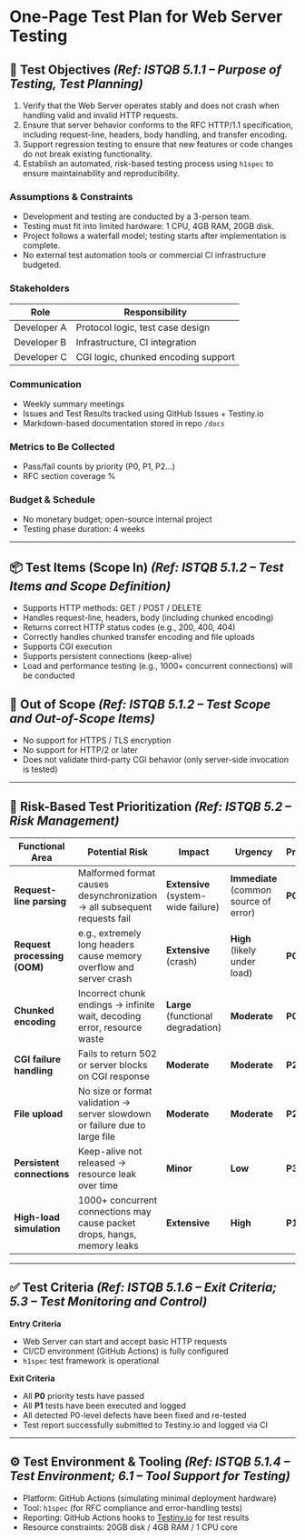 # One-Page Test Plan for Web Server Testing

## 📌 Test Objectives *(Ref: ISTQB 5.1.1 – Purpose of Testing, Test Planning)*
1. Verify that the Web Server operates stably and does not crash when handling valid and invalid HTTP requests.
2. Ensure that server behavior conforms to the RFC HTTP/1.1 specification, including request-line, headers, body handling, and transfer encoding.
3. Support regression testing to ensure that new features or code changes do not break existing functionality.
4. Establish an automated, risk-based testing process using `h1spec` to ensure maintainability and reproducibility.

### Assumptions & Constraints
- Development and testing are conducted by a 3-person team.
- Testing must fit into limited hardware: 1 CPU, 4GB RAM, 20GB disk.
- Project follows a waterfall model; testing starts after implementation is complete.
- No external test automation tools or commercial CI infrastructure budgeted.

### Stakeholders
| Role         | Responsibility                      |
|--------------|--------------------------------------|
| Developer A  | Protocol logic, test case design     |
| Developer B  | Infrastructure, CI integration       |
| Developer C  | CGI logic, chunked encoding support  |

### Communication
- Weekly summary meetings
- Issues and Test Results tracked using GitHub Issues + Testiny.io
- Markdown-based documentation stored in repo `/docs`


### Metrics to Be Collected
- Pass/fail counts by priority (P0, P1, P2…)
- RFC section coverage %

### Budget & Schedule
- No monetary budget; open-source internal project
- Testing phase duration: 4 weeks

---


## 📦 Test Items (Scope In) *(Ref: ISTQB 5.1.2 – Test Items and Scope Definition)*
- Supports HTTP methods: GET / POST / DELETE
- Handles request-line, headers, body (including chunked encoding)
- Returns correct HTTP status codes (e.g., 200, 400, 404)
- Correctly handles chunked transfer encoding and file uploads
- Supports CGI execution
- Supports persistent connections (keep-alive)
- Load and performance testing (e.g., 1000+ concurrent connections) will be conducted

## 🚫 Out of Scope *(Ref: ISTQB 5.1.2 – Test Scope and Out-of-Scope Items)*
- No support for HTTPS / TLS encryption
- No support for HTTP/2 or later
- Does not validate third-party CGI behavior (only server-side invocation is tested)

---

## 🚨 Risk-Based Test Prioritization *(Ref: ISTQB 5.2 – Risk Management)*
| Functional Area              | Potential Risk                                                              | Impact                              | Urgency                                | Priority |
| ---------------------------- | --------------------------------------------------------------------------- | ----------------------------------- | -------------------------------------- | -------- |
| **Request-line parsing**     | Malformed format causes desynchronization → all subsequent requests fail    | **Extensive** (system-wide failure) | **Immediate** (common source of error) | **P0**   |
| **Request processing (OOM)** | e.g., extremely long headers cause memory overflow and server crash         | **Extensive** (crash)               | **High** (likely under load)           | **P0**   |
| **Chunked encoding**         | Incorrect chunk endings → infinite wait, decoding error, resource waste     | **Large** (functional degradation)  | **Moderate**                           | **P0**   |
| **CGI failure handling**     | Fails to return 502 or server blocks on CGI response                        | **Moderate**                        | **Moderate**                           | **P2**   |
| **File upload**              | No size or format validation → server slowdown or failure due to large file | **Moderate**                        | **Moderate**                           | **P2**   |
| **Persistent connections**   | Keep-alive not released → resource leak over time                           | **Minor**                           | **Low**                                | **P3**   |
| **High-load simulation**     | 1000+ concurrent connections may cause packet drops, hangs, memory leaks    | **Extensive**                       | **High**                               | **P1**   |

---

## ✅ Test Criteria *(Ref: ISTQB 5.1.6 – Exit Criteria; 5.3 – Test Monitoring and Control)*
**Entry Criteria**
- Web Server can start and accept basic HTTP requests
- CI/CD environment (GitHub Actions) is fully configured
- `h1spec` test framework is operational

**Exit Criteria**
- All **P0** priority tests have passed
- All **P1** tests have been executed and logged
- All detected P0-level defects have been fixed and re-tested
- Test report successfully submitted to Testiny.io and logged via CI

---

## ⚙️ Test Environment & Tooling *(Ref: ISTQB 5.1.4 – Test Environment; 6.1 – Tool Support for Testing)*
- Platform: GitHub Actions (simulating minimal deployment hardware)
- Tool: `h1spec` (for RFC compliance and error-handling tests)
- Reporting: GitHub Actions hooks to [Testiny.io](https://www.testiny.io) for test results
- Resource constraints: 20GB disk / 4GB RAM / 1 CPU core


